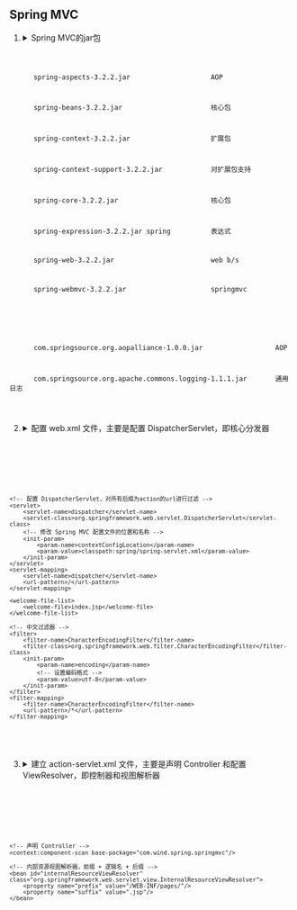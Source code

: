 ## Spring MVC
1. <details>
   <summary>Spring MVC的jar包</summary>
   <pre><code><p>spring-aop-3.2.2.jar                        AOP</p>
<p>      spring-aspects-3.2.2.jar                    AOP</p>
<p>      spring-beans-3.2.2.jar                      核心包</p>
<p>      spring-context-3.2.2.jar                    扩展包</p>
<p>      spring-context-support-3.2.2.jar            对扩展包支持</p>
<p>      spring-core-3.2.2.jar                       核心包</p>
<p>      spring-expression-3.2.2.jar spring          表达式</p>
<p>      spring-web-3.2.2.jar                        web b/s</p>
<p>      spring-webmvc-3.2.2.jar                     springmvc</p>
<p>      </p>
<p>      com.springsource.org.aopalliance-1.0.0.jar                  AOP</p>
<p>      com.springsource.org.apache.commons.logging-1.1.1.jar       通用日志</p>
   </code></pre>
   </details>
   
2. <details>
   <summary> 配置 web.xml 文件，主要是配置 DispatcherServlet，即核心分发器</summary>
   <pre><code>
<?xml version="1.0" encoding="UTF-8"?>
<web-app xmlns="http://xmlns.jcp.org/xml/ns/javaee"
         xmlns:xsi="http://www.w3.org/2001/XMLSchema-instance"
         xsi:schemaLocation="http://xmlns.jcp.org/xml/ns/javaee http://xmlns.jcp.org/xml/ns/javaee/web-app_4_0.xsd"
         version="4.0">

    <!-- 配置 DispatcherServlet，对所有后缀为action的url进行过滤 -->
    <servlet>
        <servlet-name>dispatcher</servlet-name>
        <servlet-class>org.springframework.web.servlet.DispatcherServlet</servlet-class>
        <!-- 修改 Spring MVC 配置文件的位置和名称 -->
        <init-param>
            <param-name>contextConfigLocation</param-name>
            <param-value>classpath:spring/spring-servlet.xml</param-value>
        </init-param>
    </servlet>
    <servlet-mapping>
        <servlet-name>dispatcher</servlet-name>
        <url-pattern>/</url-pattern>
    </servlet-mapping>

    <welcome-file-list>
        <welcome-file>index.jsp</welcome-file>
    </welcome-file-list>

    <!-- 中文过滤器 -->
    <filter>
        <filter-name>CharacterEncodingFilter</filter-name>
        <filter-class>org.springframework.web.filter.CharacterEncodingFilter</filter-class>
        <init-param>
            <param-name>encoding</param-name>
            <!-- 设置编码格式 -->
            <param-value>utf-8</param-value>
        </init-param>
    </filter>
    <filter-mapping>
        <filter-name>CharacterEncodingFilter</filter-name>
        <url-pattern>/*</url-pattern>
    </filter-mapping>
</web-app>   </code></pre>
   </details>

3. <details>
   <summary>建立 action-servlet.xml 文件，主要是声明 Controller 和配置 ViewResolver，即控制器和视图解析器</summary>
   <pre><code>
<?xml version="1.0" encoding="UTF-8"?>
<beans xmlns="http://www.springframework.org/schema/beans"
       xmlns:xsi="http://www.w3.org/2001/XMLSchema-instance"
       xsi:schemaLocation="http://www.springframework.org/schema/beans
                        http://www.springframework.org/schema/beans/spring-beans-3.2.xsd">

    <!-- 声明 Controller -->
    <context:component-scan base-package="com.wind.spring.springmvc"/>

    <!-- 内部资源视图解析器，前缀 + 逻辑名 + 后缀 -->
    <bean id="internalResourceViewResolver" class="org.springframework.web.servlet.view.InternalResourceViewResolver">
        <property name="prefix" value="/WEB-INF/pages/"/>
        <property name="suffix" value=".jsp"/>
    </bean>
</beans>
   </code></pre>
   </details>
